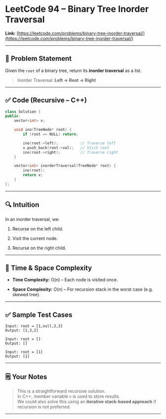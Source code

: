 # LeetCode 94 – Binary Tree Inorder Traversal

**Link:** [https://leetcode.com/problems/binary-tree-inorder-traversal/](https://leetcode.com/problems/binary-tree-inorder-traversal/)

---

## 🧠 Problem Statement

Given the `root` of a binary tree, return its **inorder traversal** as a list.

> Inorder Traversal: **Left → Root → Right**

---

## ✅ Code (Recursive – C++)

```cpp
class Solution {
public:
    vector<int> v;

    void ino(TreeNode* root) {
        if (root == NULL) return;

        ino(root->left);          // Traverse left
        v.push_back(root->val);   // Visit root
        ino(root->right);         // Traverse right
    }

    vector<int> inorderTraversal(TreeNode* root) {
        ino(root);
        return v;
    }
};
````

---

## 🔍 Intuition

In an inorder traversal, we:

1. Recurse on the left child.
    
2. Visit the current node.
    
3. Recurse on the right child.
    

---

## 🧮 Time & Space Complexity

- **Time Complexity:** O(n) – Each node is visited once.
    
- **Space Complexity:** O(n) – For recursion stack in the worst case (e.g. skewed tree).
    

---

## ✅ Sample Test Cases

```text
Input: root = [1,null,2,3]
Output: [1,3,2]

Input: root = []
Output: []

Input: root = [1]
Output: [1]
```

---

## 🗒️ Your Notes

> This is a straightforward recursive solution.  
> In C++, member variable `v` is used to store results.  
> We could also solve this using an **iterative stack-based approach** if recursion is not preferred.

---

